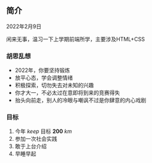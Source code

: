 ## 简介

2022年2月9日

闲来无事，温习一下上学期前端所学，主要涉及HTML+CSS



### 胡思乱想

- 2022年，你要坚持锻炼
- 放平心态，学会调整情绪
- 积极探索，切勿失去对未知的兴趣
- 你才大一，不必太过在意即将到来的竞赛得失
- 抬头向前走，别人的冷眼与嘲讽不过是你肆意的内心戏剧



### 目标

1. 今年 *keep* 目标 **200** *km*
2. 参加一次社会实践
3. 敢于上台介绍
4. 早睡早起